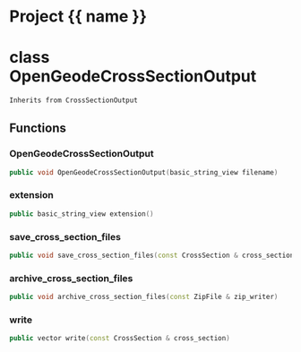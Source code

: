 <script setup>
import {useRoute} from 'vitepress'
const {path} = useRoute()
const tokens = path.split('/')
const words = tokens[2].split('-');
for (let i = 0; i < words.length; i++) {
    words[i] = words[i].charAt(0).toUpperCase() + words[i].slice(1);
    words[i] = words[i].replace('geode', 'Geode')
}
const name = words.join('-');
</script>
# Project {{ name }}

# class OpenGeodeCrossSectionOutput


```cpp
Inherits from CrossSectionOutput
```



## Functions

### OpenGeodeCrossSectionOutput

```cpp
public void OpenGeodeCrossSectionOutput(basic_string_view filename)
```


### extension

```cpp
public basic_string_view extension()
```


### save_cross_section_files

```cpp
public void save_cross_section_files(const CrossSection & cross_section, basic_string_view directory)
```


### archive_cross_section_files

```cpp
public void archive_cross_section_files(const ZipFile & zip_writer)
```


### write

```cpp
public vector write(const CrossSection & cross_section)
```




